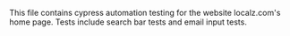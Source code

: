 This file contains cypress automation testing for the website localz.com's home page.
Tests include search bar tests and email input tests.
